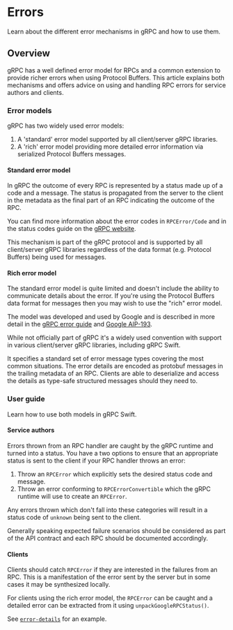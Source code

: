 # Errors

Learn about the different error mechanisms in gRPC and how to use them.

## Overview

gRPC has a well defined error model for RPCs and a common extension to provide
richer errors when using Protocol Buffers. This article explains both mechanisms
and offers advice on using and handling RPC errors for service authors and
clients.

### Error models

gRPC has two widely used error models:

1. A 'standard' error model supported by all client/server gRPC libraries.
2. A 'rich' error model providing more detailed error information via serialized
   Protocol Buffers messages.

#### Standard error model

In gRPC the outcome of every RPC is represented by a status made up of a code
and a message. The status is propagated from the server to the client in the
metadata as the final part of an RPC indicating the outcome of the RPC.

You can find more information about the error codes in ``RPCError/Code`` and in
the status codes guide on the
[gRPC website](https://grpc.io/docs/guides/status-codes/).

This mechanism is part of the gRPC protocol and is supported by all client/server
gRPC libraries regardless of the data format (e.g. Protocol Buffers) being used
for messages.

#### Rich error model

The standard error model is quite limited and doesn't include the ability to
communicate details about the error. If you're using the Protocol Buffers data
format for messages then you may wish to use the "rich" error model.

The model was developed and used by Google and is described in more detail
in the [gRPC error guide](https://grpc.io/docs/guides/error/) and
[Google AIP-193](https://google.aip.dev/193).

While not officially part of gRPC it's a widely used convention with support in
various client/server gRPC libraries, including gRPC Swift.

It specifies a standard set of error message types covering the most common
situations. The error details are encoded as protobuf messages in the trailing
metadata of an RPC. Clients are able to deserialize and access the details as
type-safe structured messages should they need to.

### User guide

Learn how to use both models in gRPC Swift.

#### Service authors

Errors thrown from an RPC handler are caught by the gRPC runtime and turned into
a status. You have a two options to ensure that an appropriate status is sent to
the client if your RPC handler throws an error:

1. Throw an ``RPCError`` which explicitly sets the desired status code and
   message.
2. Throw an error conforming to ``RPCErrorConvertible`` which the gRPC runtime
   will use to create an ``RPCError``.

Any errors thrown which don't fall into these categories will result in a status
code of `unknown` being sent to the client.

Generally speaking expected failure scenarios should be considered as part of
the API contract and each RPC should be documented accordingly.

#### Clients

Clients should catch ``RPCError`` if they are interested in the failures from an
RPC. This is a manifestation of the error sent by the server but in some cases
it may be synthesized locally.

For clients using the rich error model, the ``RPCError`` can be caught and a
detailed error can be extracted from it using `unpackGoogleRPCStatus()`.

See [`error-details`](https://github.com/grpc/grpc-swift/tree/main/Examples/error-details) for
an example.
